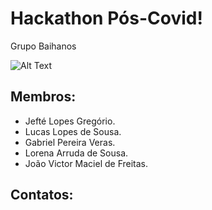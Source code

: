 # Hackathon Pós-Covid! 

Grupo Baihanos

![Alt Text](http://www.garotasgeeks.com/wp-content/uploads/2016/11/drone-rede-1.gif)

## Membros:

- Jefté Lopes Gregório.
- Lucas Lopes de Sousa.
- Gabriel Pereira Veras.
- Lorena Arruda de Sousa.
- João Victor Maciel de Freitas.

## Contatos:

